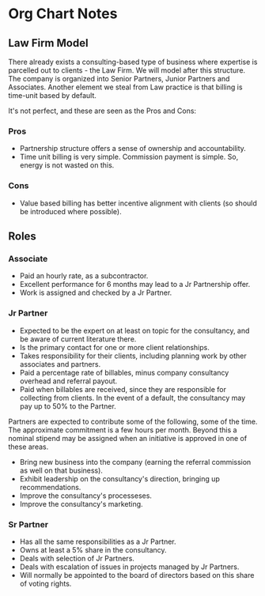 
# Org Chart Notes

## Law Firm Model
There already exists a consulting-based type of business where expertise is parcelled out to clients - the Law Firm. We will model after this structure. The company is organized into Senior Partners, Junior Partners and Associates. Another element we steal from Law practice is that billing is time-unit based by default.

It's not perfect, and these are seen as the Pros and Cons:

### Pros
  * Partnership structure offers a sense of ownership and accountability.
  * Time unit billing is very simple. Commission payment is simple. So, energy is not wasted on this.

### Cons
  * Value based billing has better incentive alignment with clients (so should be introduced where possible).

## Roles

### Associate

  * Paid an hourly rate, as a subcontractor.
  * Excellent performance for 6 months may lead to a Jr Partnership offer.
  * Work is assigned and checked by a Jr Partner.

### Jr Partner

  * Expected to be the expert on at least on topic for the consultancy, and be aware of current literature there.
  * Is the primary contact for one or more client relationships.
  * Takes responsibility for their clients, including planning work by other associates and partners.
  * Paid a percentage rate of billables, minus company consultancy overhead and referral payout.
  * Paid when billables are received, since they are responsible for collecting from clients. In the event of a default, the consultancy may pay up to 50% to the Partner.

Partners are expected to contribute some of the following, some of the time. The approximate commitment is a few hours per month. Beyond this a nominal stipend may be assigned when an initiative is approved in one of these areas.
  * Bring new business into the company (earning the referral commission as well on that business).
  * Exhibit leadership on the consultancy's direction, bringing up recommendations.
  * Improve the consultancy's processeses.
  * Improve the consultancy's marketing.

### Sr Partner
  
  * Has all the same responsibilities as a Jr Partner.
  * Owns at least a 5% share in the consultancy.
  * Deals with selection of Jr Partners.
  * Deals with escalation of issues in projects managed by Jr Partners.
  * Will normally be appointed to the board of directors based on this share of voting rights.


